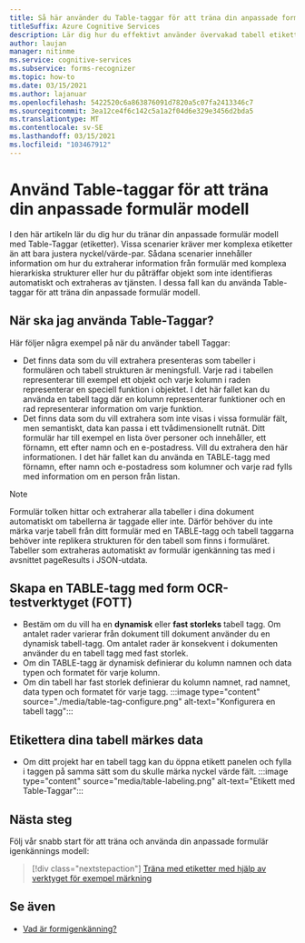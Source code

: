 ```yaml
---
title: Så här använder du Table-taggar för att träna din anpassade formulär modell – formulär tolken
titleSuffix: Azure Cognitive Services
description: Lär dig hur du effektivt använder övervakad tabell etiketts etiketter.
author: laujan
manager: nitinme
ms.service: cognitive-services
ms.subservice: forms-recognizer
ms.topic: how-to
ms.date: 03/15/2021
ms.author: lajanuar
ms.openlocfilehash: 5422520c6a863876091d7820a5c07fa2413346c7
ms.sourcegitcommit: 3ea12ce4f6c142c5a1a2f04d6e329e3456d2bda5
ms.translationtype: MT
ms.contentlocale: sv-SE
ms.lasthandoff: 03/15/2021
ms.locfileid: "103467912"
---
```

# <a name="use-table-tags-to-train-your-custom-form-model"></a>Använd Table-taggar för att träna din anpassade formulär modell

I den här artikeln lär du dig hur du tränar din anpassade formulär modell med Table-Taggar (etiketter). Vissa scenarier kräver mer komplexa etiketter än att bara justera nyckel/värde-par. Sådana scenarier innehåller information om hur du extraherar information från formulär med komplexa hierarkiska strukturer eller hur du påträffar objekt som inte identifieras automatiskt och extraheras av tjänsten. I dessa fall kan du använda Table-taggar för att träna din anpassade formulär modell.

## <a name="when-should-i-use-table-tags"></a>När ska jag använda Table-Taggar?

Här följer några exempel på när du använder tabell Taggar:

- Det finns data som du vill extrahera presenteras som tabeller i formulären och tabell strukturen är meningsfull. Varje rad i tabellen representerar till exempel ett objekt och varje kolumn i raden representerar en speciell funktion i objektet. I det här fallet kan du använda en tabell tagg där en kolumn representerar funktioner och en rad representerar information om varje funktion.
- Det finns data som du vill extrahera som inte visas i vissa formulär fält, men semantiskt, data kan passa i ett tvådimensionellt rutnät. Ditt formulär har till exempel en lista över personer och innehåller, ett förnamn, ett efter namn och en e-postadress. Vill du extrahera den här informationen. I det här fallet kan du använda en TABLE-tagg med förnamn, efter namn och e-postadress som kolumner och varje rad fylls med information om en person från listan.

> [!NOTE]
> Formulär tolken hittar och extraherar alla tabeller i dina dokument automatiskt om tabellerna är taggade eller inte. Därför behöver du inte märka varje tabell från ditt formulär med en TABLE-tagg och tabell taggarna behöver inte replikera strukturen för den tabell som finns i formuläret. Tabeller som extraheras automatiskt av formulär igenkänning tas med i avsnittet pageResults i JSON-utdata.

## <a name="create-a-table-tag-with-form-ocr-test-tool-fott"></a>Skapa en TABLE-tagg med form OCR-testverktyget (FOTT)
<!-- markdownlint-disable MD004 -->
* Bestäm om du vill ha en **dynamisk** eller **fast storleks** tabell tagg. Om antalet rader varierar från dokument till dokument använder du en dynamisk tabell-tagg. Om antalet rader är konsekvent i dokumenten använder du en tabell tagg med fast storlek.
* Om din TABLE-tagg är dynamisk definierar du kolumn namnen och data typen och formatet för varje kolumn.
* Om din tabell har fast storlek definierar du kolumn namnet, rad namnet, data typen och formatet för varje tagg.
:::image type="content" source="./media/table-tag-configure.png" alt-text="Konfigurera en tabell tagg":::

## <a name="label-your-table-tag-data"></a>Etikettera dina tabell märkes data

* Om ditt projekt har en tabell tagg kan du öppna etikett panelen och fylla i taggen på samma sätt som du skulle märka nyckel värde fält.
:::image type="content" source="media/table-labeling.png" alt-text="Etikett med Table-Taggar":::

## <a name="next-steps"></a>Nästa steg

Följ vår snabb start för att träna och använda din anpassade formulär igenkännings modell:

> [!div class="nextstepaction"]
> [Träna med etiketter med hjälp av verktyget för exempel märkning](quickstarts/label-tool.md)

## <a name="see-also"></a>Se även

* [Vad är formigenkänning?](overview.md)
>
